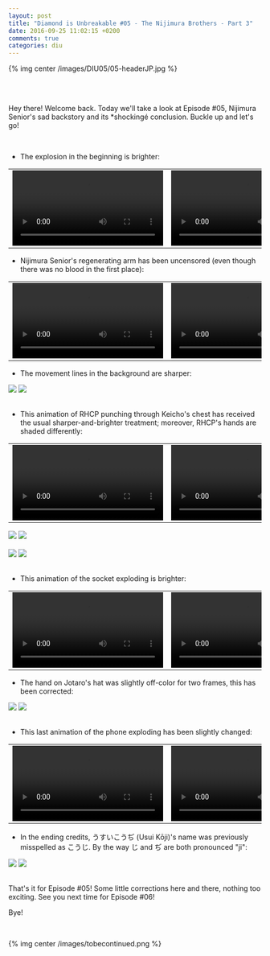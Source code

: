```yaml
---
layout: post
title: "Diamond is Unbreakable #05 - The Nijimura Brothers - Part 3"
date: 2016-09-25 11:02:15 +0200
comments: true
categories: diu
---
```


{% img center /images/DIU05/05-headerJP.jpg %}
<!-- more -->

<br>
<br>

Hey there! Welcome back. Today we'll take a look at Episode #05, Nijimura Senior's sad backstory and its *shockingé conclusion. Buckle up and let's go!

<br>

- The explosion in the beginning is brighter:

<table width="100%">
<tr>
<td align="left" valign="top" width="50%">
<video class='center' nocontrols loop preload='auto'>
  <source src="./../videos/DIU05/TV 01 - explosion.webm" type='video/webm; codecs="vp8, vorbis"'>
</video>
</td>
<td align="left" valign="top" width="50%">
<video nocontrols loop preload='auto'>
  <source src="./../videos/DIU05/BD 01 - explosion.webm" type='video/webm; codecs="vp8, vorbis"'>
</video>
</td>
</tr>
</table>

- Nijimura Senior's regenerating arm has been uncensored (even though there was no blood in the first place):

<table width="100%">
<tr>
<td align="left" valign="top" width="50%">
<video class='center' nocontrols loop preload='auto'>
  <source src="./../videos/DIU05/TV 02 - arm.webm" type='video/webm; codecs="vp8, vorbis"'>
</video>
</td>
<td align="left" valign="top" width="50%">
<video nocontrols loop preload='auto'>
  <source src="./../videos/DIU05/BD 02 - arm.webm" type='video/webm; codecs="vp8, vorbis"'>
</video>
</td>
</tr>
</table>

- The movement lines in the background are sharper:

<div id="container1" class="twentytwenty-container">
 <img src="./../images/DIU05/tv-24000.jpg" />
 <img src="./../images/DIU05/bd-24000.jpg" />
</div>

<br>

- This animation of RHCP punching through Keicho's chest has received the usual sharper-and-brighter treatment; moreover, RHCP's hands are shaded differently:

<table width="100%">
<tr>
<td align="left" valign="top" width="50%">
<video class='center' nocontrols loop preload='auto'>
  <source src="./../videos/DIU05/TV 03 - RHCP.webm" type='video/webm; codecs="vp8, vorbis"'>
</video>
</td>
<td align="left" valign="top" width="50%">
<video nocontrols loop preload='auto'>
  <source src="./../videos/DIU05/BD 03 - RHCP.webm" type='video/webm; codecs="vp8, vorbis"'>
</video>
</td>
</tr>
</table>

<div id="container1" class="twentytwenty-container">
 <img src="./../images/DIU05/tv-24170.jpg" />
 <img src="./../images/DIU05/bd-24170.jpg" />
</div>

<br>

<div id="container1" class="twentytwenty-container">
 <img src="./../images/DIU05/tv-24830.jpg" />
 <img src="./../images/DIU05/bd-24830.jpg" />
</div>

<br>

- This animation of the socket exploding is brighter:

<table width="100%">
<tr>
<td align="left" valign="top" width="50%">
<video class='center' nocontrols loop preload='auto'>
  <source src="./../videos/DIU05/TV 04 - flashes.webm" type='video/webm; codecs="vp8, vorbis"'>
</video>
</td>
<td align="left" valign="top" width="50%">
<video nocontrols loop preload='auto'>
  <source src="./../videos/DIU05/BD 04 - flashes.webm" type='video/webm; codecs="vp8, vorbis"'>
</video>
</td>
</tr>
</table>

- The hand on Jotaro's hat was slightly off-color for two frames, this has been corrected:

<div id="container1" class="twentytwenty-container">
 <img src="./../images/DIU05/tv-29725.jpg" />
 <img src="./../images/DIU05/bd-29725.jpg" />
</div>

<br>

- This last animation of the phone exploding has been slightly changed:

<table width="100%">
<tr>
<td align="left" valign="top" width="50%">
<video class='center' nocontrols loop preload='auto'>
  <source src="./../videos/DIU05/TV 05 - phone.webm" type='video/webm; codecs="vp8, vorbis"'>
</video>
</td>
<td align="left" valign="top" width="50%">
<video nocontrols loop preload='auto'>
  <source src="./../videos/DIU05/BD 05 - phone.webm" type='video/webm; codecs="vp8, vorbis"'>
</video>
</td>
</tr>
</table>

- In the ending credits, うすいこうぢ (Usui Kōji)'s name was previously misspelled as こうじ. By the way じ and ぢ are both pronounced "ji":

<div id="container1" class="twentytwenty-container">
 <img src="./../images/DIU05/tv-32800.jpg" />
 <img src="./../images/DIU05/bd-32800.jpg" />
</div>

<br>

That's it for Episode #05! Some little corrections here and there, nothing too exciting. See you next time for Episode #06!

Bye!

<br>

{% img center /images/tobecontinued.png %}
